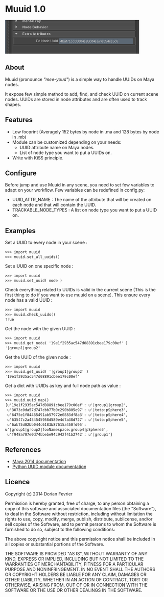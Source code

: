 # Muuid 1.0

![](doc/maya_uuid_attribute_screenshot.png)

## About

Muuid (pronounce _"mee-youd"_) is a simple way to handle UUIDs on Maya nodes.

It expose few simple method to add, find, and check UUID on current scene nodes.
UUIDs are stored in node attributes and are often used to track shapes.

## Features

* Low fooprint (Averagely 152 bytes by node in .ma and 128 bytes by node in .mb)
* Module can be customized depending on your needs:
  * UUID attribute name on Maya nodes.
  * List of node type you want to put a UUIDs on.
* Write with KiSS principle.

## Configure

Before jump and use Muuid in any scene, you need to set few variables to adapt
on your workflow. Few variables can be redefined in config.py:

* UUID_ATTR_NAME : The name of the attribute that will be created on each node
and that will contain the UUID.
* TRACKABLE_NODE_TYPES : A list on node type you want to put a UUID on.

## Examples

Set a UUID to every node in your scene :

    >>> import muuid
    >>> muuid.set_all_uuids()

Set a UUID on one specific node :

    >>> import muuid
    >>> muuid.set_uuid( node )

Check everything related to UUIDs is valid in the current scene (This is the
first thing to do if you want to use muuid on a scene). This ensure every node
has a valid UUID :

    >>> import muuid
    >>> muuid.check_uuids()
    True

Get the node with the given UUID :

    >>> import muuid
    >>> muuid.get_node( '19e1f2935ac547d08891cbee179c00ef' )
    '|group1|group2'

Get the UUID of the given node :

    >>> import muuid
    >>> muuid.get_uuid( '|group1|group2' )
    '19e1f2935ac547d08891cbee179c00ef'

Get a dict with UUIDs as key and full node path as value :

    >>> import muuid
    >>> muuid.uuid_map()
    {u'19e1f2935ac547d08891cbee179c00ef': u'|group1|group2',
     u'3073c0da57d747cbb77b0c290b805c97': u'|toto:pSphere3',
     u'6475e1f84465491ab57972e0883df8a3': u'|toto:pSphere4',
     u'63547c2a454545958d589e4d7a38d727': u'|toto:pSphere5',
     u'6ab75d02bb044c6183b87615a450fd95': u'|group1|group2|fooNamespace:group4|pSphere5',
     u'f948a707e0d74bbebe94c942f41b2742': u'|group1'}

## References

* [Maya 2014 documentation](http://download.autodesk.com/global/docs/maya2014/en_us/index.html)
* [Python UUID module documentation](http://docs.python.org/2.7/library/uuid.html)

## Licence

Copyright (c) 2014 Dorian Fevrier

Permission is hereby granted, free of charge, to any person obtaining a copy
of this software and associated documentation files (the "Software"), to deal
in the Software without restriction, including without limitation the rights
to use, copy, modify, merge, publish, distribute, sublicense, and/or sell
copies of the Software, and to permit persons to whom the Software is
furnished to do so, subject to the following conditions:

The above copyright notice and this permission notice shall be included in
all copies or substantial portions of the Software.

THE SOFTWARE IS PROVIDED "AS IS", WITHOUT WARRANTY OF ANY KIND, EXPRESS OR
IMPLIED, INCLUDING BUT NOT LIMITED TO THE WARRANTIES OF MERCHANTABILITY,
FITNESS FOR A PARTICULAR PURPOSE AND NONINFRINGEMENT. IN NO EVENT SHALL THE
AUTHORS OR COPYRIGHT HOLDERS BE LIABLE FOR ANY CLAIM, DAMAGES OR OTHER
LIABILITY, WHETHER IN AN ACTION OF CONTRACT, TORT OR OTHERWISE, ARISING FROM,
OUT OF OR IN CONNECTION WITH THE SOFTWARE OR THE USE OR OTHER DEALINGS IN
THE SOFTWARE.

